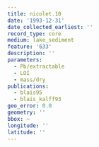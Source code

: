 ```yaml
---
title: nicolet.10
date: '1993-12-31'
date_collected_earliest: ''
record_type: core
medium: lake_sediment
feature: '633'
description: ''
parameters:
  - Pb/extractable
  - LOI
  - mass/dry
publications:
  - blais95
  - blais_kalff93
geo_error: 0.0
geometry: ''
bbox: ~
longitude: ''
latitude: ''
---
```

